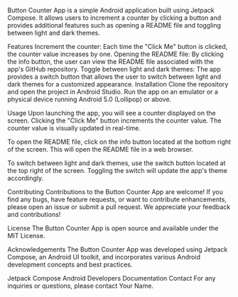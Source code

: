 Button Counter App is a simple Android application built using Jetpack Compose. It allows users to increment a counter by clicking a button and provides additional features such as opening a README file and toggling between light and dark themes.

Features
Increment the counter: Each time the "Click Me" button is clicked, the counter value increases by one.
Opening the README file: By clicking the info button, the user can view the README file associated with the app's GitHub repository.
Toggle between light and dark themes: The app provides a switch button that allows the user to switch between light and dark themes for a customized appearance.
Installation
Clone the repository and open the project in Android Studio. Run the app on an emulator or a physical device running Android 5.0 (Lollipop) or above.

Usage
Upon launching the app, you will see a counter displayed on the screen. Clicking the "Click Me" button increments the counter value. The counter value is visually updated in real-time.

To open the README file, click on the info button located at the bottom right of the screen. This will open the README file in a web browser.

To switch between light and dark themes, use the switch button located at the top right of the screen. Toggling the switch will update the app's theme accordingly.

Contributing
Contributions to the Button Counter App are welcome! If you find any bugs, have feature requests, or want to contribute enhancements, please open an issue or submit a pull request. We appreciate your feedback and contributions!

License
The Button Counter App is open source and available under the MIT License.

Acknowledgements
The Button Counter App was developed using Jetpack Compose, an Android UI toolkit, and incorporates various Android development concepts and best practices.

Jetpack Compose
Android Developers Documentation
Contact
For any inquiries or questions, please contact Your Name.
